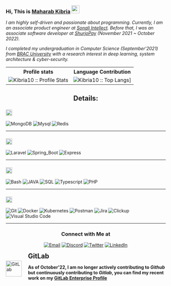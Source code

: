 ### Hi, This is <a href="https://kibria10.github.io/portfolio/">Maharab Kibria</a> <img src="https://media.giphy.com/media/hvRJCLFzcasrR4ia7z/giphy.gif" width="25px">


<p><em>I am highly self-driven and passionate about programming. Currently, I am an associate product engineer at <a href="https://www.sonaliintellect.com/">Sonali Intellect</a>. Before that, I was an associate software developer at <a href="https://shurjopay.com.bd/">ShurjoPay</a> (November 2021 ~ October 2022). 

I completed my undergraduation in Computer Science (September'2021) from <a href="https://www.bracu.ac.bd/">BRAC University</a> with a research interest in deep learning, system architecture & cyber-security.</br>
</em></p>

<p align="center">
   <table>
      <tr>
       <th>Profile stats  </th>
       <th>Language Contribution</th>
      </tr>
      <tr>
       <td><img alt="Kibria10 :: Profile Stats" src="https://github-readme-stats.vercel.app/api?username=Kibria10&&count_private=true&show_icons=true&theme=jolly"> </td>
       <td><img alt="Kibria10 :: Top Langs]" src="https://github-readme-stats.vercel.app/api/top-langs/?username=Kibria10&count_private=true&langs_count=10&theme=jolly&layout=compact&hide=jupyter%20notebook,html,css,blade,scss,less"> </td>
      </tr>
   </table>
</p>

<h2 align="center">Details:</h2>
<!--START_SECTION:learn-->
<h3><img height="20px" src="https://img.shields.io/badge/Database-979a9b"/></h3>
<span><img src="https://img.shields.io/badge/-MongoDB-black?style=flat-square&amp;logo=MongoDB" alt="MongoDB"/></span>
<span><img src="https://img.shields.io/badge/-Mysql-black?style=flat-square&amp;logo=Mysql" alt="Mysql"/></span>
<span><img src="https://img.shields.io/badge/-Redis-black?style=flat-square&amp;logo=Redis" alt="Redis"/></span>
<hr>
<h3><img height="20px" src="https://img.shields.io/badge/Framework-695b55"/></h3>
<span><img src="https://img.shields.io/badge/-Laravel-black?style=flat-square&amp;logo=Laravel" alt="Laravel"/></span>
<span><img src="https://img.shields.io/badge/-Spring_Boot-black?style=flat-square&amp;logo=Spring_Boot" alt="Spring_Boot"/></span>
<span><img src="https://img.shields.io/badge/-Express-black?style=flat-square&amp;logo=Express" alt="Express"/></span>
<hr>
<h3><img height="20px" src="https://img.shields.io/badge/Language-467870"/></h3>
<span><img src="https://img.shields.io/badge/-Bash-black?style=flat-square&amp;logo=Bash" alt="Bash"/></span>
<span><img src="https://img.shields.io/badge/-Java-black?style=flat-square&amp;logo=JAVA" alt="JAVA"/></span>
<span><img src="https://img.shields.io/badge/-SQL-black?style=flat-square&amp;logo=SQL" alt="SQL"/></span>
<span><img src="https://img.shields.io/badge/-Typescript-black?style=flat-square&amp;logo=Typescript" alt="Typescript"/></span>
<span><img src="https://img.shields.io/badge/-Php-black?style=flat-square&amp;logo=PHP" alt="PHP"/></span>
<hr>
<h3><img height="20px" src="https://img.shields.io/badge/Tools-6c598f"/></h3>
<span><img src="https://img.shields.io/badge/-Git-black?style=flat-square&amp;logo=Git" alt="Git"/></span>
<span><img src="https://img.shields.io/badge/-Docker-black?style=flat-square&amp;logo=Docker" alt="Docker"/></span>
<span><img src="https://img.shields.io/badge/-Kubernetes-black?style=flat-square&amp;logo=Kubernetes" alt="Kubernetes"/></span>
<span><img src="https://img.shields.io/badge/-Postman-black?style=flat-square&amp;logo=Postman" alt="Postman"/></span>
<span><img src="https://img.shields.io/badge/-Jira-black?style=flat-square&amp;logo=Jira" alt="Jira"/></span>
<span><img src="https://img.shields.io/badge/-Clickup-black?style=flat-square&amp;logo=Clickup" alt="Clickup"/></span>
<span><img src="https://img.shields.io/badge/-Visual%20Studio%20Code-black?style=flat-square&amp;logo=Visual%20Studio%20Code" alt="Visual Studio Code"/></span>
<hr>
<!--END_SECTION:learn-->
<h3 align="center"> Connect with Me at </h3>

<p align="center">
<a href="mailto:junakkibria56@gmail.com"><img alt="Email" src="https://img.shields.io/badge/Gmail-junakkibria56@gmail.com-red?style=flat&logo=gmail"></a>
<a href="https://discord.com/"><img alt="Discord" src="https://img.shields.io/badge/Discord-<BoJack/>%239606-red?style=flat&logo=discord"></a>
<a href="https://twitter.com/JunakKibria"><img alt="Twitter" src="https://img.shields.io/badge/Twitter-Maharab Kibria-blue?style=flat&logo=twitter"></a>
<a href="https://www.linkedin.com/in/junak-kibria/"><img alt="LinkedIn" src="https://img.shields.io/badge/LinkedIn-Maharab Kibria-blue?style=flat&logo=linkedin"></a>
</p>

   <div style="display: flex; align-items: center;">
  <img src="https://img.icons8.com/color/96/000000/gitlab.png" width="50" height="50" alt="GitLab" style="margin-right: 20px;">
  <div>
    <h2 style="margin: 0;">GitLab</h2>
    <p><b>As of October'22, I am no longer actively contributing to <i>Github</i> but continuously contributing to <i>Gitlab</i>, you can find my recent work on my <a href="https://gitlab.sonaliintellect.com/maharab.kibria">GitLab Enterprise Profile</a><b></p>
